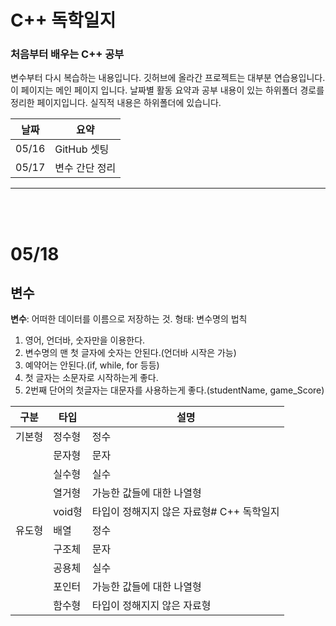 # C++ 독학일지
### 처음부터 배우는 C++ 공부
변수부터 다시 복습하는 내용입니다. 깃허브에 올라간 프로젝트는 대부분 연습용입니다.  
이 페이지는 메인 페이지 입니다. 날짜별 활동 요약과 공부 내용이 있는 하위폴더 경로를 정리한 페이지입니다. 실직적 내용은 하위폴더에 있습니다.

| 날짜 | 요약 |
|------|------|
|05/16|GitHub 셋팅|
|05/17|변수 간단 정리|
---
<br><br>
# 05/18
## 변수
**변수**: 어떠한 데이터를 이름으로 저장하는 것.
형태:
변수명의 법칙
1. 영어, 언더바, 숫자만을 이용한다.
2. 변수명의 맨 첫 글자에 숫자는 안된다.(언더바 시작은 가능)
3. 예약어는 안된다.(if, while, for 등등)
4. 첫 글자는 소문자로 시작하는게 좋다.
5. 2번째 단어의 첫글자는 대문자를 사용하는게 좋다.(studentName, game_Score)

|구분|타입|설명|
|----|----|----|
|기본형|정수형|정수|
||문자형|문자|
||실수형|실수|
||열거형|가능한 값들에 대한 나열형|
||void형|타입이 정해지지 않은 자료형# C++ 독학일지
|유도형|배열|정수|
||구조체|문자|
||공용체|실수|
||포인터|가능한 값들에 대한 나열형|
||함수형|타입이 정해지지 않은 자료형|
